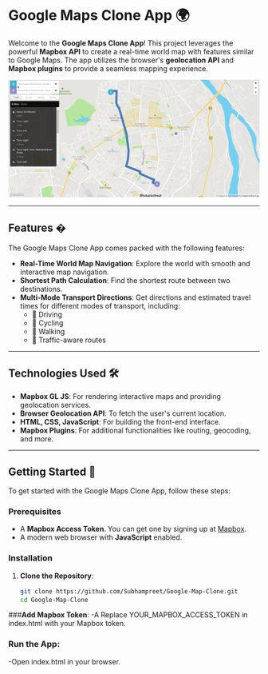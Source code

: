 # Google Maps Clone App 🌍

Welcome to the **Google Maps Clone App**! This project leverages the powerful **Mapbox API** to create a real-time world map with features similar to Google Maps. The app utilizes the browser's **geolocation API** and **Mapbox plugins** to provide a seamless mapping experience.

<img src="https://github.com/Subhampreet/Google-Map-Clone/blob/main/media/header-1.png" alt="Google Maps Clone App Screenshot" width="800">

---

## Features �

The Google Maps Clone App comes packed with the following features:

- **Real-Time World Map Navigation**: Explore the world with smooth and interactive map navigation.
- **Shortest Path Calculation**: Find the shortest route between two destinations.
- **Multi-Mode Transport Directions**: Get directions and estimated travel times for different modes of transport, including:
  - 🚗 Driving
  - 🚴 Cycling
  - 🚶 Walking
  - 🚦 Traffic-aware routes

---

## Technologies Used 🛠️

- **Mapbox GL JS**: For rendering interactive maps and providing geolocation services.
- **Browser Geolocation API**: To fetch the user's current location.
- **HTML, CSS, JavaScript**: For building the front-end interface.
- **Mapbox Plugins**: For additional functionalities like routing, geocoding, and more.

---

## Getting Started 🏁

To get started with the Google Maps Clone App, follow these steps:

### Prerequisites

- A **Mapbox Access Token**. You can get one by signing up at [Mapbox](https://www.mapbox.com/).
- A modern web browser with **JavaScript** enabled.

### Installation

1. **Clone the Repository**:
   ```bash
   git clone https://github.com/Subhampreet/Google-Map-Clone.git
   cd Google-Map-Clone


###**Add Mapbox Token**:
-A Replace YOUR_MAPBOX_ACCESS_TOKEN in index.html with your Mapbox token.
### **Run the App**:
-Open index.html in your browser.
